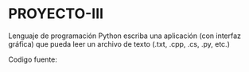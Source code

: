 # PROYECTO-III
Lenguaje de programación Python escriba una aplicación (con interfaz gráfica) que pueda leer un archivo de texto (.txt, .cpp, .cs, .py, etc.)

Codigo fuente:

